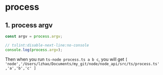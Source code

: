 # process

## 1. process argv

```ts
const argv = process.argv;

// tslint:disable-next-line:no-console
console.log(process.argv);
```

Then when you run `ts-node process.ts a b c`, you will get `[ 'node','/Users/lzhao/Documents/my_git/node/node_api/src/ts/process.ts','a','b','c' ]`